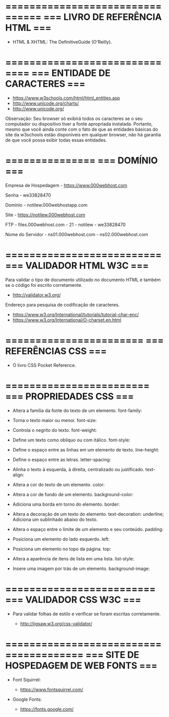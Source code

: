 ================================
=== LIVRO DE REFERÊNCIA HTML ===
================================

- HTML & XHTML: The DefinitiveGuide (O'Reilly).

==============================
=== ENTIDADE DE CARACTERES ===
==============================

- https://www.w3schools.com/html/html_entities.asp
- http://www.unicode.org/charts/
- http://www.unicode.org/

Observação: Seu browser só exibirá todos os caracteres se o seu computador ou dispositivo tiver a fonte apropriada instalada. Portanto, mesmo que você ainda conte com o fato de que as entidades básicas do site da w3schools estão disponíveis em qualquer browser, não há garantia de que você possa exibir todas essas entidades.

===============
=== DOMÍNIO ===
===============

Empresa de Hospedagem
	- https://www.000webhost.com

Senha
	- we33828470

Domínio
	- notilew.000webhostapp.com

Site
	- https://notilew.000webhost.com

FTP
	- files.000webhost.com
	- 21
	- notilew
	- we33828470

Nome do Servidor
	- ns01.000webhost.com
	- ns02.000webhost.com

==========================
=== VALIDADOR HTML W3C ===
==========================

Para validar o tipo de documento utilizado no documento HTML e também se o código foi escrito corretamente.
  - http://validator.w3.org/

Endereço para pesquisa de codificação de caracteres.
  - https://www.w3.org/International/tutorials/tutorial-char-enc/
  - https://www.w3.org/International/O-charset.en.html

=======================
=== REFERÊNCIAS CSS ===
=======================

- O livro CSS Pocket Reference.

========================
=== PROPRIEDADES CSS ===
========================

- Altera a família da fonte do texto de um elemento.
  font-family:

- Torna o texto maior ou menor.
  font-size:

- Controla o negrito do texto.
  font-weight:

- Define um texto como oblíquo ou com itálico.
  font-style:

- Define o espaço entre as linhas em um elemento de texto.
  line-height:

- Define o espaço entre as letras.
  letter-spacing:

- Alinha o texto à esquerda, à direita, centralizado ou justificado.
  text-align:

- Altera a cor do texto de um elemento.
  color:

- Altera a cor de fundo de um elemento.
  background-color:

- Adiciona uma borda em torno do elemento.
  border:

- Altera a decoração de um texto do elemento.
  text-decoration: underline; Adiciona um sublinhado abaixo do texto.

- Altera o espaço entre o limite de um elemento e seu conteúdo.
  padding:

- Posiciona um elemento do lado esquerdo.
  left:

- Posiciona um elemento no topo da página.
  top:

- Altera a aparência de itens de lista em uma lista.
  list-style:

- Insere uma imagem por trás de um elemento.
  background-image:

=========================
=== VALIDADOR CSS W3C ===
=========================

- Para validar folhas de estilo e verificar se foram escritas corretamente.

  - http://jigsaw.w3.org/css-validator/


=======================================
=== SITE DE HOSPEDAGEM DE WEB FONTS ===
=======================================

- Font Squirrel:
  - https://www.fontsquirrel.com/

- Google Fonts:
  - https://fonts.google.com/
